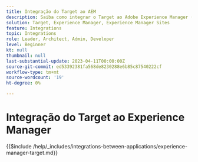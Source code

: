 ```yaml
---
title: Integração do Target ao AEM
description: Saiba como integrar o Target ao Adobe Experience Manager (AEM).
solution: Target, Experience Manager, Experience Manager Sites
feature: Integrations
topic: Integrations
role: Leader, Architect, Admin, Developer
level: Beginner
kt: null
thumbnail: null
last-substantial-update: 2023-04-11T00:00:00Z
source-git-commit: ed53392381fa568de8230288e6b85c87540222cf
workflow-type: tm+mt
source-wordcount: '19'
ht-degree: 0%

---
```



# Integração do Target ao Experience Manager

{{$include /help/_includes/integrations-between-applications/experience-manager-target.md}}
